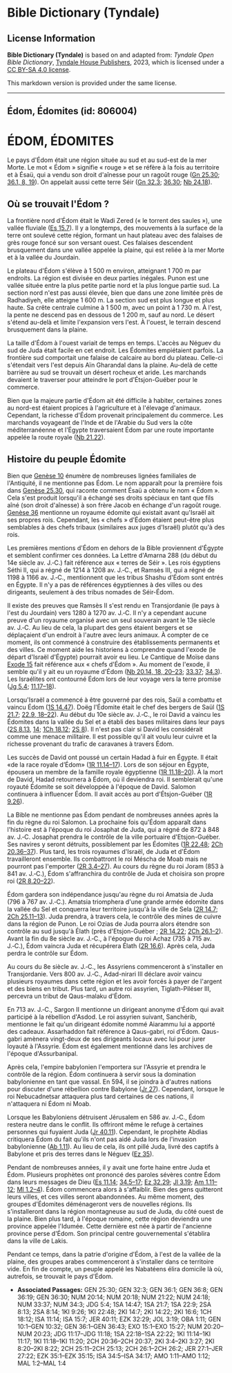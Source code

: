 # Bible Dictionary (Tyndale)

## License Information

**Bible Dictionary (Tyndale)** is based on and adapted from: _Tyndale Open Bible Dictionary_, [Tyndale House Publishers](https://tyndaleopenresources.com/), 2023, which is licensed under a [CC BY-SA 4.0 license](https://creativecommons.org/licenses/by-sa/4.0/legalcode.en).

This markdown version is provided under the same license.



--------------------------------

## Édom, Édomites (id: 806004)

ÉDOM, ÉDOMITES
==============

Le pays d'Édom était une région située au sud et au sud\-est de la mer Morte. Le mot « Édom » signifie « rouge » et se réfère à la fois au territoire et à Ésaü, qui a vendu son droit d'aînesse pour un ragoût rouge ([Gn 25\.30](https://ref.ly/Gen25:30); [36\.1, 8, 19](https://ref.ly/Gen36:1,Gen36:8,Gen36:19)). On appelait aussi cette terre Séir ([Gn 32\.3](https://ref.ly/Gen32:3); [36\.30](https://ref.ly/Gen36:30); [Nb 24\.18](https://ref.ly/Num24:18)).

Où se trouvait l'Édom ?
-----------------------

La frontière nord d'Édom était le Wadi Zered (« le torrent des saules »), une vallée fluviale ([Es 15\.7](https://ref.ly/Isa15:7)). Il y a longtemps, des mouvements à la surface de la terre ont soulevé cette région, formant un haut plateau avec des falaises de grès rouge foncé sur son versant ouest. Ces falaises descendent brusquement dans une vallée appelée la plaine, qui est reliée à la mer Morte et à la vallée du Jourdain.

Le plateau d'Édom s'élève à 1 500 m environ, atteignant 1 700 m par endroits. La région est divisée en deux parties inégales. Punon est une vallée située entre la plus petite partie nord et la plus longue partie sud. La section nord n'est pas aussi élevée, bien que dans une zone limitée près de Radhadiyeh, elle atteigne 1 600 m. La section sud est plus longue et plus haute. Sa crête centrale culmine à 1 500 m, avec un point à 1 730 m. À l'est, la pente ne descend pas en dessous de 1 200 m, sauf au nord. Le désert s'étend au\-delà et limite l'expansion vers l'est. À l'ouest, le terrain descend brusquement dans la plaine.

La taille d'Édom à l'ouest variait de temps en temps. L'accès au Néguev du sud de Juda était facile en cet endroit. Les Édomites empiétaient parfois. La frontière sud comportait une falaise de calcaire au bord du plateau. Celle\-ci s'étendait vers l'est depuis Aïn Gharandal dans la plaine. Au\-delà de cette barrière au sud se trouvait un désert rocheux et aride. Les marchands devaient le traverser pour atteindre le port d'Étsjon\-Guéber pour le commerce.

Bien que la majeure partie d'Édom ait été difficile à habiter, certaines zones au nord\-est étaient propices à l'agriculture et à l'élevage d'animaux. Cependant, la richesse d'Édom provenait principalement du commerce. Les marchands voyageant de l'Inde et de l'Arabie du Sud vers la côte méditerranéenne et l'Égypte traversaient Édom par une route importante appelée la route royale ([Nb 21\.22](https://ref.ly/Num21:22)).

Histoire du peuple Édomite
--------------------------

Bien que [Genèse 10](https://ref.ly/Gen10:1-Gen10:32) énumère de nombreuses lignées familiales de l'Antiquité, il ne mentionne pas Édom. Le nom apparaît pour la première fois dans [Genèse 25\.30](https://ref.ly/Gen25:30), qui raconte comment Ésaü a obtenu le nom « Édom ». Cela s'est produit lorsqu'il a échangé ses droits spéciaux en tant que fils aîné (son droit d'aînesse) à son frère Jacob en échange d'un ragoût rouge. [Genèse 36](https://ref.ly/Gen36:1-Gen36:43) mentionne un royaume édomite qui existait avant qu'Israël ait ses propres rois. Cependant, les « chefs » d'Édom étaient peut\-être plus semblables à des chefs tribaux (similaires aux juges d'Israël) plutôt qu'à des rois.

Les premières mentions d'Édom en dehors de la Bible proviennent d'Égypte et semblent confirmer ces données. La Lettre d'Amarna 288 (du début du 14e siècle av. J.‑C.) fait référence aux « terres de Séir ». Les rois égyptiens Séthi II, qui a régné de 1214 à 1208 av. J.‑C., et Ramsès III, qui a régné de 1198 à 1166 av. J.‑C., mentionnent que les tribus Shashu d'Édom sont entrés en Égypte. Il n'y a pas de références égyptiennes à des villes ou des dirigeants, seulement à des tribus nomades de Séir\-Édom.

Il existe des preuves que Ramsès II s'est rendu en Transjordanie (le pays à l'est du Jourdain) vers 1280 à 1270 av. J.‑C. Il n'y a cependant aucune preuve d'un royaume organisé avec un seul souverain avant le 13e siècle av. J.‑C. Au lieu de cela, la plupart des gens étaient bergers et se déplaçaient d'un endroit à l'autre avec leurs animaux. À compter de ce moment, ils ont commencé à construire des établissements permanents et des villes. Ce moment aide les historiens à comprendre quand l'exode (le départ d'Israël d'Égypte) pourrait avoir eu lieu. Le Cantique de Moïse dans [Exode 15](https://ref.ly/Exod15:1-Exod15:27) fait référence aux « chefs d'Édom ». Au moment de l'exode, il semble qu'il y ait eu un royaume d'Édom ([Nb 20\.14, 18, 20–23](https://ref.ly/Num20:14,Num20:18,Num20:20-Num20:23); [33\.37](https://ref.ly/Num33:37); [34\.3](https://ref.ly/Num34:3)). Les Israélites ont contourné Édom lors de leur voyage vers la terre promise ([Jg 5\.4](https://ref.ly/Judg5:4); [11\.17–18](https://ref.ly/Judg11:17-Judg11:18)).

Lorsqu'Israël a commencé à être gouverné par des rois, Saül a combattu et vaincu Édom ([1S 14\.47](https://ref.ly/1Sam14:47)). Doëg l'Édomite était le chef des bergers de Saül ([1S 21\.7](https://ref.ly/1Sam21:7); [22\.9, 18–22](https://ref.ly/1Sam22:9,1Sam22:18-1Sam22:22)). Au début du 10e siècle av. J.‑C., le roi David a vaincu les Édomites dans la vallée du Sel et a établi des bases militaires dans leur pays ([2S 8\.13](https://ref.ly/2Sam8:13), [14](https://ref.ly/2Sam8:14); [1Ch 18\.12](https://ref.ly/1Chr18:12); [2S 8](https://ref.ly/2Sam8:14)). Il n'est pas clair si David les considérait comme une menace militaire. Il est possible qu'il ait voulu leur cuivre et la richesse provenant du trafic de caravanes à travers Édom.

Les succès de David ont poussé un certain Hadad à fuir en Égypte. Il était «de la race royale d’Édom» ([1R 11\.14–17](https://ref.ly/1Kgs11:14-1Kgs11:17)). Lors de son séjour en Égypte, épousera un membre de la famille royale égyptienne ([1R 11\.18–20](https://ref.ly/1Kgs11:18-1Kgs11:20)). À la mort de David, Hadad retournera à Édom, où il deviendra roi. Il semblerait qu'une royauté Édomite se soit développée à l'époque de David. Salomon continuera à influencer Édom. Il avait accès au port d'Étsjon\-Guéber ([1R 9\.26](https://ref.ly/1Kgs9:26)).

La Bible ne mentionne pas Édom pendant de nombreuses années après la fin du règne du roi Salomon. La prochaine fois qu'Édom apparaît dans l'histoire est à l'époque du roi Josaphat de Juda, qui a régné de 872 à 848 av. J.‑C. Josaphat prendra le contrôle de la ville portuaire d'Etsjon\-Guéber. Ses navires y seront détruits, possiblement par les Édomites ([1R 22\.48](https://ref.ly/1Kgs22:48); [2Ch 20\.36–37](https://ref.ly/2Chr20:36-2Chr20:37)). Plus tard, les trois royaumes d'Israël, de Juda et d'Édom travailleront ensemble. Ils combattront le roi Méscha de Moab mais ne pourront pas l'emporter ([2R 3\.4–27](https://ref.ly/2Kgs3:4-2Kgs3:27)). Au cours du règne du roi Joram (853 à 841 av. J.‑C.), Édom s'affranchira du contrôle de Juda et choisira son propre roi ([2R 8\.20–22](https://ref.ly/2Kgs8:20-2Kgs8:22)).

Édom gardera son indépendance jusqu'au règne du roi Amatsia de Juda (796 à 767 av. J.‑C.). Amatsia triomphera d'une grande armée édomite dans la vallée du Sel et conquerra leur territoire jusqu'à la ville de Sela ([2R 14\.7](https://ref.ly/2Kgs14:7); [2Ch 25\.11–13](https://ref.ly/2Chr25:11-2Chr25:13)). Juda prendra, à travers cela, le contrôle des mines de cuivre dans la région de Punon. Le roi Ozias de Juda pourra alors étendre son contrôle au sud jusqu'à Élath (près d'Etsjon\-Guéber ; [2R 14\.22](https://ref.ly/2Kgs14:22); [2Ch 26\.1–2](https://ref.ly/2Chr26:1-2Chr26:2)). Avant la fin du 8e siècle av. J.‑C., à l'époque du roi Achaz (735 à 715 av. J.‑C.), Édom vaincra Juda et récupérera Élath ([2R 16\.6](https://ref.ly/2Kgs16:6)). Après cela, Juda perdra le contrôle sur Édom.

Au cours du 8e siècle av. J.‑C., les Assyriens commenceront à s'installer en Transjordanie. Vers 800 av. J.‑C., Adad\-nirari III déclare avoir vaincu plusieurs royaumes dans cette région et les avoir forcés à payer de l'argent et des biens en tribut. Plus tard, un autre roi assyrien, Tiglath\-Piléser III, percevra un tribut de Qaus\-malaku d'Édom.

En 713 av. J.‑C., Sargon II mentionne un dirigeant anonyme d'Édom qui avait participé à la rébellion d'Asdod. Le roi assyrien suivant, Sanchérib, mentionne le fait qu'un dirigeant édomite nommé Aiarammu lui a apporté des cadeaux. Assarhaddon fait référence à Qaus\-gabri, roi d'Édom. Qaus\-gabri amènera vingt\-deux de ses dirigeants locaux avec lui pour jurer loyauté à l'Assyrie. Édom est également mentionné dans les archives de l'époque d'Assurbanipal.

Après cela, l'empire babylonien l'emportera sur l'Assyrie et prendra le contrôle de la région. Édom continuera à servir sous la domination babylonienne en tant que vassal. En 594, il se joindra à d'autres nations pour discuter d'une rébellion contre Babylone ([Jr 27](https://ref.ly/Jer27:1-Jer27:22)). Cependant, lorsque le roi Nebucadnetsar attaquera plus tard certaines de ces nations, il n'attaquera ni Édom ni Moab.

Lorsque les Babyloniens détruisent Jérusalem en 586 av. J.‑C., Édom restera neutre dans le conflit. Ils offriront même le refuge à certaines personnes qui fuyaient Juda ([Jr 40\.11](https://ref.ly/Jer40:11)). Cependant, le prophète Abdias critiquera Édom du fait qu'ils n'ont pas aidé Juda lors de l'invasion babylonienne ([Ab 1\.11](https://ref.ly/Obad1:11)). Au lieu de cela, ils ont pillé Juda, livré des captifs à Babylone et pris des terres dans le Néguev ([Ez 35](https://ref.ly/Ezek35:1-Ezek35:15)).

Pendant de nombreuses années, il y avait une forte haine entre Juda et Édom. Plusieurs prophètes ont prononcé des paroles sévères contre Édom dans leurs messages de Dieu ([Es 11\.14](https://ref.ly/Isa11:14); [34\.5–17](https://ref.ly/Isa34:5-Isa34:17); [Ez 32\.29](https://ref.ly/Ezek32:29); [Jl 3\.19](https://ref.ly/Joel3:19); [Am 1\.11–12](https://ref.ly/Amos1:11-Amos1:12); [Ml 1\.2–4](https://ref.ly/Mal1:2-Mal1:4)). Édom commencera alors à s'affaiblir. Bien des gens quitteront leurs villes, et ces villes seront abandonnées. Au même moment, des groupes d'Édomites déménageront vers de nouvelles régions. Ils s'installeront dans la région montagneuse au sud de Juda, du côté ouest de la plaine. Bien plus tard, à l'époque romaine, cette région deviendra une province appelée l'Idumée. Cette dernière est née à partir de l'ancienne province perse d'Édom. Son principal centre gouvernemental s'établira dans la ville de Lakis.

Pendant ce temps, dans la patrie d'origine d'Édom, à l'est de la vallée de la plaine, des groupes arabes commenceront à s'installer dans ce territoire vide. En fin de compte, un peuple appelé les Nabatéens élira domicile là où, autrefois, se trouvait le pays d'Édom.

* **Associated Passages:** GEN 25:30; GEN 32:3; GEN 36:1; GEN 36:8; GEN 36:19; GEN 36:30; NUM 20:14; NUM 20:18; NUM 21:22; NUM 24:18; NUM 33:37; NUM 34:3; JDG 5:4; 1SA 14:47; 1SA 21:7; 1SA 22:9; 2SA 8:13; 2SA 8:14; 1KI 9:26; 1KI 22:48; 2KI 14:7; 2KI 14:22; 2KI 16:6; 1CH 18:12; ISA 11:14; ISA 15:7; JER 40:11; EZK 32:29; JOL 3:19; OBA 1:11; GEN 10:1–GEN 10:32; GEN 36:1–GEN 36:43; EXO 15:1–EXO 15:27; NUM 20:20–NUM 20:23; JDG 11:17–JDG 11:18; 1SA 22:18–1SA 22:22; 1KI 11:14–1KI 11:17; 1KI 11:18–1KI 11:20; 2CH 20:36–2CH 20:37; 2KI 3:4–2KI 3:27; 2KI 8:20–2KI 8:22; 2CH 25:11–2CH 25:13; 2CH 26:1–2CH 26:2; JER 27:1–JER 27:22; EZK 35:1–EZK 35:15; ISA 34:5–ISA 34:17; AMO 1:11–AMO 1:12; MAL 1:2–MAL 1:4

